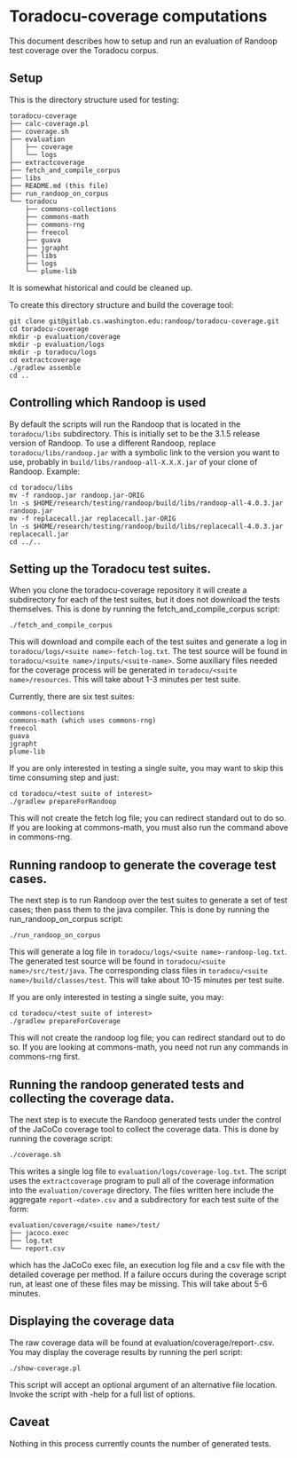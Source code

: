 # Toradocu-coverage computations

This document describes how to setup and run an evaluation of Randoop test
coverage over the Toradocu corpus.


## Setup

This is the directory structure used for testing:
```
toradocu-coverage
├── calc-coverage.pl
├── coverage.sh
├── evaluation
│   ├── coverage
│   └── logs
├── extractcoverage
├── fetch_and_compile_corpus
├── libs
├── README.md (this file)
├── run_randoop_on_corpus
└── toradocu
    ├── commons-collections
    ├── commons-math
    ├── commons-rng
    ├── freecol
    ├── guava
    ├── jgrapht
    ├── libs
    ├── logs
    └── plume-lib
```
It is somewhat historical and could be cleaned up.

To create this directory structure and build the coverage tool:
```
git clone git@gitlab.cs.washington.edu:randoop/toradocu-coverage.git
cd toradocu-coverage
mkdir -p evaluation/coverage
mkdir -p evaluation/logs
mkdir -p toradocu/logs
cd extractcoverage
./gradlew assemble
cd ..
```


## Controlling which Randoop is used

By default the scripts will run the Randoop that is located in the
`toradocu/libs` subdirectory.
This is initially set to be the 3.1.5 release version of Randoop.
To use a different Randoop, replace `toradocu/libs/randoop.jar` with a
symbolic link to the version you want to use, probably in
`build/libs/randoop-all-X.X.X.jar` of your clone of Randoop.  Example:
```
cd toradocu/libs
mv -f randoop.jar randoop.jar-ORIG
ln -s $HOME/research/testing/randoop/build/libs/randoop-all-4.0.3.jar randoop.jar
mv -f replacecall.jar replacecall.jar-ORIG
ln -s $HOME/research/testing/randoop/build/libs/replacecall-4.0.3.jar replacecall.jar
cd ../..
```


## Setting up the Toradocu test suites.

When you clone the toradocu-coverage repository it will create a subdirectory
for each of the test suites, but it does not download the tests themselves.
This is done by running the fetch_and_compile_corpus script:
```
./fetch_and_compile_corpus
```
This will download and compile each of the test suites and generate a log in
`toradocu/logs/<suite name>-fetch-log.txt`.  The test source will be found in
`toradocu/<suite name>/inputs/<suite-name>`.  Some auxiliary files needed for
the coverage process will be generated in `toradocu/<suite name>/resources`.
This will take about 1-3 minutes per test suite.

Currently, there are six test suites:
```
commons-collections
commons-math (which uses commons-rng)
freecol
guava
jgrapht
plume-lib
```

If you are only interested in testing a single suite, you may want to skip this
time consuming step and just:
```
cd toradocu/<test suite of interest>
./gradlew prepareForRandoop
```
This will not create the fetch log file; you can redirect standard out to do so.
If you are looking at commons-math, you must also run the command above in
commons-rng.


## Running randoop to generate the coverage test cases.

The next step is to run Randoop over the test suites to generate a set of test
cases; then pass them to the java compiler.  This is done by running the
run_randoop_on_corpus script:
```
./run_randoop_on_corpus
```
This will generate a log file in `toradocu/logs/<suite name>-randoop-log.txt`.
The generated test source will be found in `toradocu/<suite name>/src/test/java`.
The corresponding class files in `toradocu/<suite name>/build/classes/test`.
This will take about 10-15 minutes per test suite.

If you are only interested in testing a single suite, you may:
```
cd toradocu/<test suite of interest>
./gradlew prepareForCoverage
```
This will not create the randoop log file; you can redirect standard out to do so.
If you are looking at commons-math, you need not run any commands in commons-rng
first.


## Running the randoop generated tests and collecting the coverage data.

The next step is to execute the Randoop generated tests under the control of the
JaCoCo coverage tool to collect the coverage data.  This is done by running the
coverage script:
```
./coverage.sh
```
This writes a single log file to `evaluation/logs/coverage-log.txt`.
The script uses the `extractcoverage` program to pull all of the coverage
information into the `evaluation/coverage` directory.  The files written here
include the
aggregate `report-<date>.csv` and a subdirectory for each test suite of
the form:
```
evaluation/coverage/<suite name>/test/
├── jacoco.exec
├── log.txt
└── report.csv
```
which has the JaCoCo exec file, an execution log file and a csv file with the
detailed coverage per method.  If a failure occurs during the coverage script
run, at least one of these files may be missing.
This will take about 5-6 minutes.


## Displaying the coverage data

The raw coverage data will be found at evaluation/coverage/report-<date>.csv.
You may display the coverage results by running the perl script:
```
./show-coverage.pl
```
This script will accept an optional argument of an alternative file location.
Invoke the script with -help for a full list of options.


## Caveat

Nothing in this process currently counts the number of generated tests.
